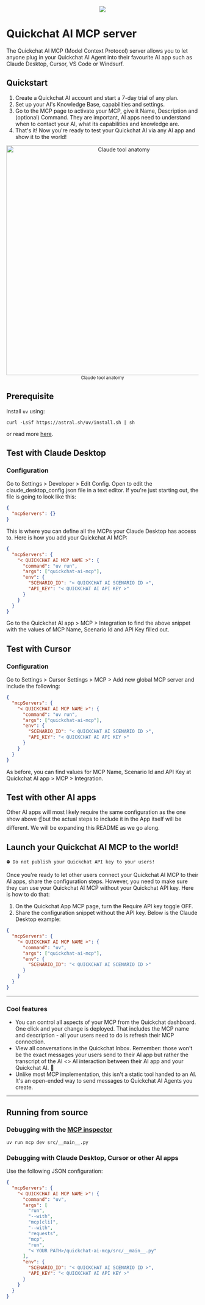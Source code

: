<p align="center">
  <img src="img/background.jpg"/>
</p>

# Quickchat AI MCP server

The Quickchat AI MCP (Model Context Protocol) server allows you to let anyone plug in your Quickchat AI Agent into their favourite AI app such as Claude Desktop, Cursor, VS Code or Windsurf.

## Quickstart
1. Create a Quickchat AI account and start a 7-day trial of any plan.
2. Set up your AI's Knowledge Base, capabilities and settings.
3. Go to the MCP page to activate your MCP, give it Name, Description and (optional) Command. They are important, AI apps need to understand when to contact your AI, what its capabilities and knowledge are.
4. That's it! Now you're ready to test your Quickchat AI via any AI app and show it to the world!

<p align="center">
  <img src="img/claude_tool_anatomy.png" alt="Claude tool anatomy" width="600"/>
  <br/>
  <sub>Claude tool anatomy</sub>
</p>

## Prerequisite
Install `uv` using:
```commandline
curl -LsSf https://astral.sh/uv/install.sh | sh
```

or read more [here](https://docs.astral.sh/uv/getting-started/installation/).

## Test with Claude Desktop

### Configuration
Go to Settings > Developer > Edit Config. Open to edit the claude_desktop_config.json file in a text editor. If you're just starting out, the file is going to look like this:

```JSON
{
  "mcpServers": {}
}
```

This is where you can define all the MCPs your Claude Desktop has access to. Here is how you add your Quickchat AI MCP:

```JSON
{
  "mcpServers": {
    "< QUICKCHAT AI MCP NAME >": {
      "command": "uv run",
      "args": ["quickchat-ai-mcp"],
      "env": {
        "SCENARIO_ID": "< QUICKCHAT AI SCENARIO ID >",
        "API_KEY": "< QUICKCHAT AI API KEY >"
      }
    }
  }
}
```

Go to the Quickchat AI app > MCP > Integration to find the above snippet with the values of MCP Name, Scenario Id and API Key filled out.

## Test with Cursor

### Configuration
Go to Settings > Cursor Settings > MCP > Add new global MCP server and include the following:

```JSON
{
  "mcpServers": {
    "< QUICKCHAT AI MCP NAME >": {
      "command": "uv run",
      "args": ["quickchat-ai-mcp"],
      "env": {
        "SCENARIO_ID": "< QUICKCHAT AI SCENARIO ID >",
        "API_KEY": "< QUICKCHAT AI API KEY >"
      }
    }
  }
}
```

As before, you can find values for MCP Name, Scenario Id and API Key at Quickchat AI app > MCP > Integration.

## Test with other AI apps

Other AI apps will most likely require the same configuration as the one show above ☝️but the actual steps to include it in the App itself will be different. We will be expanding this README as we go along.

## Launch your Quickchat AI MCP to the world! 

```
⛔️ Do not publish your Quickchat API key to your users!
```

Once you're ready to let other users connect your Quickchat AI MCP to their AI apps, share the configuration steps. However, you need to make sure they can use your Quickchat AI MCP without your Quickchat API key. Here is how to do that:
1. On the Quickchat App MCP page, turn the Require API key toggle OFF.
2. Share the configuration snippet without the API key. Below is the Claude Desktop example:

```JSON
{
  "mcpServers": {
    "< QUICKCHAT AI MCP NAME >": {
      "command": "uv",
      "args": ["quickchat-ai-mcp"],
      "env": {
        "SCENARIO_ID": "< QUICKCHAT AI SCENARIO ID >"
      }
    }
  }
}
```
---

### Cool features
- You can control all aspects of your MCP from the Quickchat dashboard. One click and your change is deployed. That includes the MCP name and description - all your users need to do is refresh their MCP connection.
- View all conversations in the Quickchat Inbox. Remember: those won't be the exact messages your users send to their AI app but rather the transcript of the AI <> AI interaction between their AI app and your Quickchat AI. 🤯
- Unlike most MCP implementation, this isn't a static tool handed to an AI. It's an open-ended way to send messages to Quickchat AI Agents you create. 

---

## Running from source

### Debugging with the [MCP inspector](https://modelcontextprotocol.io/docs/tools/inspector)

```commandline
uv run mcp dev src/__main__.py
```

### Debugging with Claude Desktop, Cursor or other AI apps

Use the following JSON configuration:

```JSON
{
  "mcpServers": {
    "< QUICKCHAT AI MCP NAME >": {
      "command": "uv",
      "args": [
        "run",
        "--with",
        "mcp[cli]",
        "--with",
        "requests",
        "mcp",
        "run",
        "< YOUR PATH>/quickchat-ai-mcp/src/__main__.py"
      ],
      "env": {
        "SCENARIO_ID": "< QUICKCHAT AI SCENARIO ID >",
        "API_KEY": "< QUICKCHAT AI API KEY >"
      }
    }
  }
}
```